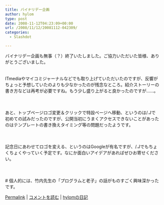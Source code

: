 ```yaml
---
title: バイナリデー企画
author: hylom
type: post
date: 2008-11-12T04:23:09+00:00
url: /2008/11/12/20081112-042309/
categories:
  - Slashdot

---
```

バイナリデー企画も無事（？）終了いたしました。ご協力いただいた皆様、ありがとうございました。  
</br>   
ITmediaやマイコミジャーナルなどでも取り上げていただいたのですが、反響がちょっと予想していたのよりも少なかったのが残念なところ。紹介ストーリーの書き方などは再考が必要ですね。もう少し盛り上がると良かったのですが……。</br>  
</br>   
あと、トップページロゴ変更＆クリックで特設ページへ移動、というのは/.Jで初めての試みだったのですが、公開当初にうまくアクセスできないことがあったのはテンプレートの書き換えタイミング等の問題だったようです。</br>  
</br>   
記念日にあわせてロゴを変える、というのはGoogleが有名ですが、/.Jでもちょくちょくやっていく予定です。なにか面白いアイデアがあればぜひお寄せください。</br>  
</br>   
\# 個人的には、竹内先生の「プログラムと老子」の話がものすごく興味深かったです。</br> 

   [Permalink][1] |    [コメントを読む][2] |    [hylomの日記][3] 

</br>

 [1]: http://slashdot.jp/~hylom/journal/458192
 [2]: http://slashdot.jp/~hylom/journal/458192#acomments
 [3]: http://slashdot.jp/~hylom/journal/
